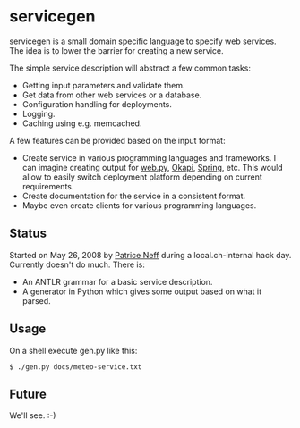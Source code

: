 servicegen
==========

servicegen is a small domain specific language to specify web services.
The idea is to lower the barrier for creating a new service.

The simple service description will abstract a few common tasks:

  - Getting input parameters and validate them.
  - Get data from other web services or a database.
  - Configuration handling for deployments.
  - Logging.
  - Caching using e.g. memcached.

A few features can be provided based on the input format:

   - Create service in various programming languages and frameworks. I can
     imagine creating output for [web.py][], [Okapi][], [Spring][], etc.
     This would allow to easily switch deployment platform depending on
     current requirements.
   - Create documentation for the service in a consistent format.
   - Maybe even create clients for various programming languages.


Status
------
Started on May 26, 2008 by [Patrice Neff][] during a local.ch-internal
hack day. Currently doesn't do much. There is:

  - An ANTLR grammar for a basic service description.
  - A generator in Python which gives some output based on what it parsed.


Usage
-----
On a shell execute gen.py like this:

    $ ./gen.py docs/meteo-service.txt


Future
------
We'll see. :-)


[web.py]: http://webpy.org/
[Okapi]: http://okapi.liip.ch/
[Spring]: http://www.springframework.org/
[Patrice Neff]: http://weblog.patrice.ch/
